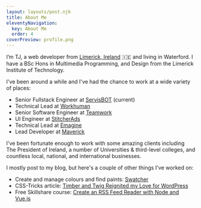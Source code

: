 ```yaml
---
layout: layouts/post.njk
title: About Me
eleventyNavigation:
  key: About Me
  order: 4
coverPreview: profile.png
---
```


I’m TJ, a web devel­op­er from [Lim­er­ick, Ire­land](https://en.wikipedia.org/wiki/Limerick) 🇮🇪 and liv­ing in Water­ford. I have a BSc Hons in Multimedia Programming, and Design from the Limerick Institute of Technology.

I've been around a while and I've had the chance to work at a wide variety of places:

- Senior Fullstack Engineer at [ServisBOT](https://servisbot.com) (current)
- Technical Lead at [Workhuman](https://www.workhuman.com/)
- Senior Software Engineer at [Teamwork](https://www.teamwork.com/)
- UI Engineer at [StitcherAds](https://stitcherads.com/)
- Technical Lead at [Emagine](https://emagine.ie/)
- Lead Developer at [Maverick](https://www.maverick-intl.com/)

I've been fortunate enough to work with some amazing clients including The President of Ireland, a number of Universities & third-level colleges, and countless local, national, and international businesses.

I mostly post to my blog, but here's a couple of other things I've worked on:

- Create and manage colours and find paints: [Swatcher](https://swatcher.ie)
- CSS-Tricks article: [Tim­ber and Twig Reignit­ed my Love for Word­Press](https://css-tricks.com/timber-and-twig-reignited-my-love-for-wordpress/)
- Free Skillshare course: [Create an RSS Feed Reader with Node and Vue.js](https://skl.sh/3eVc2WY)
